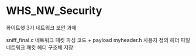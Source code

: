 # WHS_NW_Security
화이트햇 3기 네트워크 보안 과제

sniff_final.c
  네트워크 패킷 파싱 코드 + payload
myheader.h
  사용자 정의 헤더 파일
  네트워크 패킷 헤더 구조체 저장
